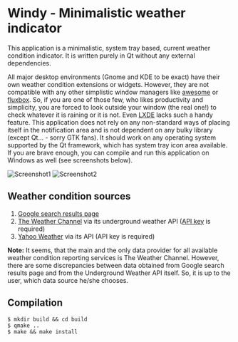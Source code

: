 Windy - Minimalistic weather indicator
======================================

This application is a minimalistic, system tray based, current weather condition indicator. It is
written purely in Qt without any external dependencies.

All major desktop environments (Gnome and KDE to be exact) have their own weather condition
extensions or widgets. However, they are not compatible with any other simplistic window managers
like [awesome](http://awesome.naquadah.org/) or [fluxbox](http://fluxbox.org/). So, if you are one
of those few, who likes productivity and simplicity, you are forced to look outside your window
(the real one!) to check whatever it is raining or it is not. Even [LXDE](http://lxde.org/) lacks
such a handy feature. This application does not rely on any non-standard ways of placing itself in
the notification area and is not dependent on any bulky library (except Qt... - sorry GTK fans).
It should work on any operating system supported by the Qt framework, which has system tray icon
area available. If you are brave enough, you can compile and run this application on Windows as
well (see screenshots below).

![Screenshot1](/../screenshots/screenshots/win10-windy-clear.png?raw=true)
![Screenshot2](/../screenshots/screenshots/win10-windy-clear-night.png?raw=true)

Weather condition sources
-------------------------

1. [Google search results page](https://www.google.com/search?q=weather)
2. [The Weather Channel](http://www.weather.com/) via its underground weather API ([API
	 key](http://www.wunderground.com/weather/api) is required)
3. [Yahoo Weather](https://weather.yahoo.com/) via its API (API key is required)

**Note:** It seems, that the main and the only data provider for all available weather condition
reporting services is The Weather Channel. However, there are some discrepancies between data
obtained from Google search results page and from the Underground Weather API itself. So, it is up
to the user, which data source he/she chooses.


Compilation
-----------

	$ mkdir build && cd build
	$ qmake ..
	$ make && make install
